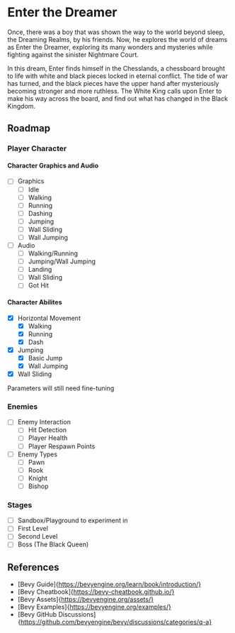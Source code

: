 # Enter the Dreamer

Once, there was a boy that was shown the way to the world beyond sleep, the Dreaming Realms, by his friends. Now, he explores the world of dreams as Enter the Dreamer, exploring its many wonders and mysteries while fighting against the sinister Nightmare Court.

In this dream, Enter finds himself in the Chesslands, a chessboard brought to life with white and black pieces locked in eternal conflict. The tide of war has turned, and the black pieces have the upper hand after mysteriously becoming stronger and more ruthless. The White King calls upon Enter to make his way across the board, and find out what has changed in the Black Kingdom.

## Roadmap
### Player Character
#### Character Graphics and Audio
- [ ] Graphics
    - [ ] Idle
    - [ ] Walking
    - [ ] Running
    - [ ] Dashing
    - [ ] Jumping
    - [ ] Wall Sliding
    - [ ] Wall Jumping
- [ ] Audio
    - [ ] Walking/Running
    - [ ] Jumping/Wall Jumping
    - [ ] Landing
    - [ ] Wall Sliding
    - [ ] Got Hit

#### Character Abilites
- [X] Horizontal Movement
    - [X] Walking
    - [X] Running
    - [X] Dash
- [X] Jumping
    - [X] Basic Jump
    - [X] Wall Jumping
- [X] Wall Sliding

Parameters will still need fine-tuning

### Enemies
- [ ] Enemy Interaction
    - [ ] Hit Detection
    - [ ] Player Health
    - [ ] Player Respawn Points
- [ ] Enemy Types
    - [ ] Pawn
    - [ ] Rook
    - [ ] Knight
    - [ ] Bishop

### Stages
- [ ] Sandbox/Playground to experiment in
- [ ] First Level
- [ ] Second Level
- [ ] Boss (The Black Queen)

## References

- [Bevy Guide]{https://bevyengine.org/learn/book/introduction/}
- [Bevy Cheatbook]{https://bevy-cheatbook.github.io/}
- [Bevy Assets]{https://bevyengine.org/assets/}
- [Bevy Examples]{https://bevyengine.org/examples/}
- [Bevy GitHub Discussions]{https://github.com/bevyengine/bevy/discussions/categories/q-a}
